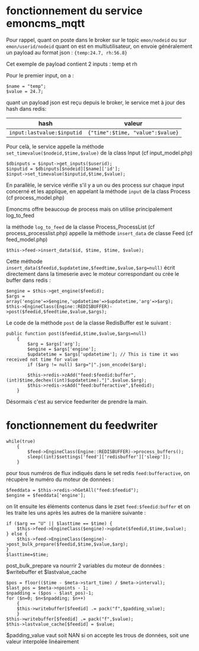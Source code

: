 # fonctionnement du service emoncms_mqtt

Pour rappel, quant on poste dans le broker sur le topic `emon/nodeid` ou sur `emon/userid/nodeid` quant on est en multiutilisateur, on envoie généralement un payload au format json :
`{temp:24.7, rh:56.8}`

Cet exemple de payload contient 2 inputs : temp et rh 

Pour le premier input, on a :
```
$name = "temp";
$value = 24.7;
```

quant un payload json est reçu depuis le broker, le service met à jour des hash dans redis:

hash | valeur
--|--
`input:lastvalue:$inputid` | `{"time":$time, "value":$value}`

Pour celà, le service appelle la méthode `set_timevalue($nodeid,$time,$value)` de la class Input (cf input_model.php)
```
$dbinputs = $input->get_inputs($userid);
$inputid = $dbinputs[$nodeid][$name]['id'];
$input->set_timevalue($inputid,$time,$value);
```

En parallèle, le service vérifie s'il y a un ou des process sur chaque input concerné et les applique, en appelant la méthode `input` de la class Process (cf process_model.php)

Emoncms offre beaucoup de process mais on utilise principalement log_to_feed

la méthode `log_to_feed` de la classe Process_ProcessList (cf process_processlist.php) appelle la méthode `insert_data` de classe Feed (cf feed_model.php)
```
$this->feed->insert_data($id, $time, $time, $value);
```
Cette méthode `insert_data($feedid,$updatetime,$feedtime,$value,$arg=null)` écrit directement dans la timeserie avec le moteur correspondant ou crée le buffer dans redis :
```
$engine = $this->get_engine($feedid);
$args = array('engine'=>$engine,'updatetime'=>$updatetime,'arg'=>$arg);
$this->EngineClass(Engine::REDISBUFFER)->post($feedid,$feedtime,$value,$args); 
```
Le code de la méthode `post` de la classe RedisBuffer est le suivant :
```
public function post($feedid,$time,$value,$args=null)
    {
        $arg = $args['arg'];
        $engine = $args['engine'];
        $updatetime = $args['updatetime']; // This is time it was received not time for value
        if ($arg != null) $arg="|".json_encode($arg);

        $this->redis->zAdd("feed:$feedid:buffer",(int)$time,dechex((int)$updatetime)."|".$value.$arg);
        $this->redis->sAdd("feed:bufferactive",$feedid);
    }
```
Désormais c'est au service feedwriter de prendre la main.

# fonctionnement du feedwriter
```
while(true)
    {
        $feed->EngineClass(Engine::REDISBUFFER)->process_buffers();
        sleep((int)$settings['feed']['redisbuffer']['sleep']);
    }
```
pour tous numéros de flux indiqués dans le set redis `feed:bufferactive`, on récupère le numéro du moteur de données :
```
$feeddata = $this->redis->hGetAll("feed:$feedid");
$engine = $feeddata['engine'];
```
on lit ensuite les éléments contenus dans le zset `feed:$feedid:buffer` et on les traite les uns après les autres de la manière suivante :

```
if ($arg == "U" || $lasttime == $time) {
    $this->feed->EngineClass($engine)->update($feedid,$time,$value);
} else {
    $this->feed->EngineClass($engine)->post_bulk_prepare($feedid,$time,$value,$arg);
}
$lasttime=$time;
```
post_bulk_prepare va nourrir 2 variables du moteur de données : $writebuffer et $lastvalue_cache
```
$pos = floor(($time - $meta->start_time) / $meta->interval);
$last_pos = $meta->npoints - 1;
$npadding = ($pos - $last_pos)-1;
for ($n=0; $n<$npadding; $n++)
    {
    $this->writebuffer[$feedid] .= pack("f",$padding_value);
    }
$this->writebuffer[$feedid] .= pack("f",$value);
$this->lastvalue_cache[$feedid] = $value;
```
$padding_value vaut soit NAN si on accepte les trous de données, soit une valeur interpolée linéairement


